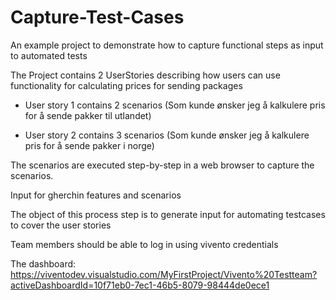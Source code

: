 # Capture-Test-Cases
An example project to demonstrate how to capture functional steps as input to automated tests

The Project contains 2 UserStories describing how users can use functionality for calculating prices for sending packages

- User story 1 contains 2 scenarios
(Som kunde ønsker jeg å kalkulere pris for å sende pakker til utlandet)

- User story 2 contains 3 scenarios
(Som kunde ønsker jeg å kalkulere pris for å sende pakker i norge)

The scenarios are executed step-by-step in a web browser to capture the scenarios.

Input for gherchin features and scenarios

The object of this process step is to generate input for automating testcases to cover the user stories

Team members should be able to log in using vivento credentials

The dashboard: https://viventodev.visualstudio.com/MyFirstProject/Vivento%20Testteam?activeDashboardId=10f71eb0-7ec1-46b5-8079-98444de0ece1 
